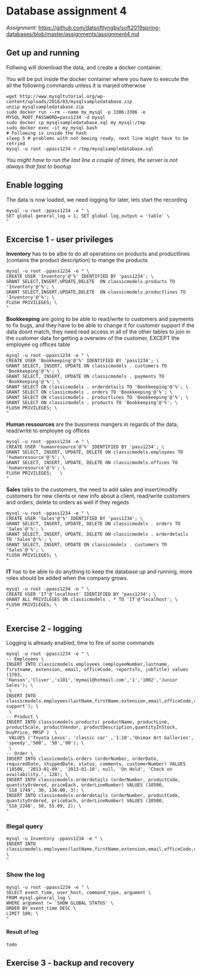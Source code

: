 # Database assignment 4

_Assignment:_ 
https://github.com/datsoftlyngby/soft2019spring-databases/blob/master/assignments/assignment4.md

## Get up and running

Follwing will download the data, and create a docker container.

You will be put inside the docker container where you have to execute the all the following commands unless it is marjed otherwise

```
wget http://www.mysqltutorial.org/wp-content/uploads/2018/03/mysqlsampledatabase.zip
unzip mysqlsampledatabase.zip
sudo docker run --rm --name my_mysql -p 3306:3306 -e MYSQL_ROOT_PASSWORD=pass1234 -d mysql
sudo docker cp mysqlsampledatabase.sql my_mysql:/tmp
sudo docker exec -it my_mysql bash 
# Following is inside the hash
sleep 5 # problems with not beeing ready, next line might have to be retried
mysql -u root -ppass1234 < /tmp/mysqlsampledatabase.sql
```
*You might have to run the last line a couple of times, the server is not always that fast to bootup*

## Enable logging

The data is now loaded, we need logging for later, lets start the recording

```
mysql -u root -ppass1234 -e " \
SET global general_log = 1; SET global log_output = 'table' \
"
```

## Excercise 1 - user privileges

**Inventory** has to be albe to do all operations on products and productlines (contains the product description) to mange the products
```
mysql -u root -ppass1234 -e " \
CREATE USER 'Inventory'@'%' IDENTIFIED BY 'pass1234'; \
GRANT SELECT,INSERT,UPDATE,DELETE  ON classicmodels.products TO 'Inventory'@'%'; \
GRANT SELECT,INSERT,UPDATE,DELETE  ON classicmodels.productlines TO 'Inventory'@'%'; \
FLUSH PRIVILEGES; \
"
```

**Bookkeeping** are going to be able to read/write to customers and payments to fix bugs, and they have to be able to change it for customer support if the data dosnt match, they need read access in all of the other tables to join in the customer data for getting a overwiev of the customer, EXCEPT the employee og offices table
```
mysql -u root -ppass1234 -e " \
CREATE USER 'Bookkeeping'@'%' IDENTIFIED BY 'pass1234'; \
GRANT SELECT, INSERT, UPDATE ON classicmodels . customers TO 'Bookkeeping'@'%'; \
GRANT SELECT, INSERT, UPDATE ON classicmodels . payments TO 'Bookkeeping'@'%'; \
GRANT SELECT ON classicmodels . orderdetails TO 'Bookkeeping'@'%'; \
GRANT SELECT ON classicmodels . orders TO 'Bookkeeping'@'%'; \
GRANT SELECT ON classicmodels . productlines TO 'Bookkeeping'@'%'; \
GRANT SELECT ON classicmodels . products TO 'Bookkeeping'@'%'; \
FLUSH PRIVILEGES; \
"
```

**Human ressources** are the bussiness mangers in regards of the data, read/write to employee og offices
```
mysql -u root -ppass1234 -e " \
CREATE USER 'humanresource'@'%' IDENTIFIED BY 'pass1234'; \
GRANT SELECT, INSERT, UPDATE, DELETE ON classicmodels.employees TO 'humanresource'@'%'; \
GRANT SELECT, INSERT, UPDATE, DELETE ON classicmodels.offices TO 'humanresource'@'%'; \
FLUSH PRIVILEGES;   \
"
```

**Sales** talks to the customers, the need to add sales and insert/modify customers for new clients or new info about a client, read/write customers and orders, delete to orders as well if they regeds
```
mysql -u root -ppass1234 -e " \
CREATE USER 'Sales'@'%' IDENTIFIED BY 'pass1234'; \
GRANT SELECT, INSERT, UPDATE, DELETE ON classicmodels . orders TO 'Sales'@'%'; \
GRANT SELECT, INSERT, UPDATE, DELETE ON classicmodels . orderdetails TO 'Sales'@'%'; \
GRANT SELECT, INSERT, UPDATE ON classicmodels . customers TO 'Sales'@'%'; \
FLUSH PRIVILEGES; \
"
```

**IT** has to be able to do anything to keep the database up and running, more roles should be added when the company grows.
```
mysql -u root -ppass1234 -e " \
CREATE USER 'IT'@'localhost' IDENTIFIED BY 'pass1234'; \
GRANT ALL PRIVILEGES ON classicmodels . * TO 'IT'@'localhost'; \
FLUSH PRIVILEGES; \
"
```

## Exercise 2 - logging

Logging is allready enabled, time to fire of some commands

```
mysql -u root -ppass1234 -e " \
-- Employees \
INSERT INTO classicmodels.employees (employeeNumber,lastname, firstname, extension, email, officeCode, reportsTo, jobTitle) values (1703, 'Hanson','Cliver','x101','mymail@hotmail.com','1','1002','Junior Sales'); \
 \
INSERT INTO classicmodels.employees(lastName,firstName,extension,email,officeCode,reportsTo,jobTitle)VALUES('larsen','bo','x101','techsupport@live.dk',1,1002,'Tech support'); \
 \
-- Product \
INSERT INTO classicmodels.products( productName, productLine, productScale, productVendor, productDescription,quantityInStock, buyPrice, MRSP )  \
 VALUES ('Toyota Lexus', 'classic car' ,'1:10','Unimax Art Galleries', 'speedy','500', '50','90'); \
 \
-- Order \
INSERT INTO classicmodels.orders (orderNumber, orderDate, requiredDate, shippedDate, status, comments, customerNumber) VALUES (10500, '2013-01-09', '2013-01-18', null, 'On Hold', 'Check on availability.', 128); \
INSERT INTO classicmodels.orderdetails (orderNumber, productCode, quantityOrdered, priceEach, orderLineNumber) VALUES (10500, 'S18_1749', 30, 136.00, 3); \
INSERT INTO classicmodels.orderdetails (orderNumber, productCode, quantityOrdered, priceEach, orderLineNumber) VALUES (10500, 'S18_2248', 50, 55.09, 2); \
"
```

### Illegal query

```
mysql -u Inventory -ppass1234 -e " \
INSERT INTO classicmodels.employees(lastName,firstName,extension,email,officeCode,reportsTo,jobTitle)VALUES('larsen','bo','x101','hacker@live.dk',1,1002,'hacker'); \
"
```

### Show the log

```
mysql -u root -ppass1234 -e " \
SELECT event_time, user_host, command_type, argument \
FROM mysql.general_log \
WHERE argument != 'SHOW GLOBAL STATUS' \
ORDER BY event_time DESC \
LIMIT 100; \
"
```
#### Result of log

```
todo
```

## Exercise 3 - backup and recovery





